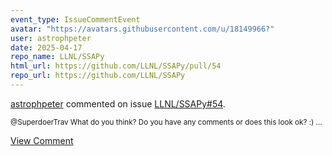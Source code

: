 ```yaml
---
event_type: IssueCommentEvent
avatar: "https://avatars.githubusercontent.com/u/18149966?"
user: astrophpeter
date: 2025-04-17
repo_name: LLNL/SSAPy
html_url: https://github.com/LLNL/SSAPy/pull/54
repo_url: https://github.com/LLNL/SSAPy
---
```


<a href='https://github.com/astrophpeter' target='_blank'>astrophpeter</a> commented on issue <a href='https://github.com/LLNL/SSAPy/pull/54' target='_blank'>LLNL/SSAPy#54</a>.

<small>@SuperdoerTrav What do you think? Do you have any comments or does this look ok? :) ...</small>

<a href='https://github.com/LLNL/SSAPy/pull/54' target='_blank'>View Comment</a>